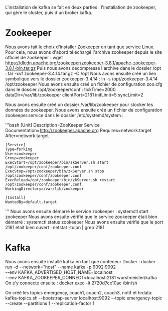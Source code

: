 L'installation de kafka se fait en deux parties : l'installation de zookeeper, qui gère
le cluster, puis d'un broker kafka.

# Zookeeper
Nous avons fait le choix d'installer Zookeeper en tant que service Linux. Pour cela, nous avons
d'abord téléchargé l'archive zookeeper depuis le site officiel de zookeeper :
wget https://dlcdn.apache.org/zookeeper/zookeeper-3.8.1/apache-zookeeper-3.8.1-bin.tar.gz
Puis nous avons décompressé l'archive dans le dossier /opt :
tar -xvf zookeeper-3.4.14.tar.gz -C /opt
Nous avons ensuite créé un lien symbolique vers le dossier zookeeper-3.4.14 :
ln -s /opt/zookeeper-3.4.14 /opt/zookeeper
Nous avons ensuite créé un fichier de configuration zoo.cfg dans le dossier /opt/zookeeper/conf :
tickTime=2000
dataDir=/var/lib/zookeeper
clientPort=2181
initLimit=5
syncLimit=2

Nous avons ensuite créé un dossier /var/lib/zookeeper pour stocker les données de zookeeper.
Nous avons ensuite créé un fichier de configuration zookeeper.service dans le dossier /etc/systemd/system :

'''bash
    [Unit]
    Description=ZooKeeper Service
    Documentation=http://zookeeper.apache.org
    Requires=network.target
    After=network.target
    
    [Service]
    Type=forking
    User=zookeeper
    Group=zookeeper
    ExecStart=/opt/zookeeper/bin/zkServer.sh start /opt/zookeeper/conf/zookeeper.conf
    ExecStop=/opt/zookeeper/bin/zkServer.sh stop /opt/zookeeper/conf/zookeeper.conf
    ExecReload=/opt/zookeeper/bin/zkServer.sh restart /opt/zookeeper/conf/zookeeper.conf
    WorkingDirectory=/var/lib/zookeeper
    
    [Install]
    WantedBy=default.target
'''
Nous avons ensuite démarré le service zookeeper :
systemctl start zookeeper
Nous avons ensuite vérifié que le service zookeeper était bien démarré :
systemctl status zookeeper
Nous avons ensuite vérifié que le port 2181 était bien ouvert :
netstat -tulpn | grep 2181

# Kafka

Nous avons ensuite installé kafka en tant que conteneur Docker :
docker run -d  --network="host" --name kafka -p 9092:9092   
    --env KAFKA_ADVERTISED_HOST_NAME=localhost  
    --env KAFKA_ZOOKEEPER_CONNECT=localhost:2181   wurstmeister/kafka
On s'y connecte ensuite :
docker exec -it 2720d7ce10ac /bin/sh

On créé les topics emergency, coach1, coach2, coach3, notif et hrdata:
 kafka-topics.sh --bootstrap-server localhost:9092 --topic emergency-topic --create --partitions 1 --replication-factor 1


